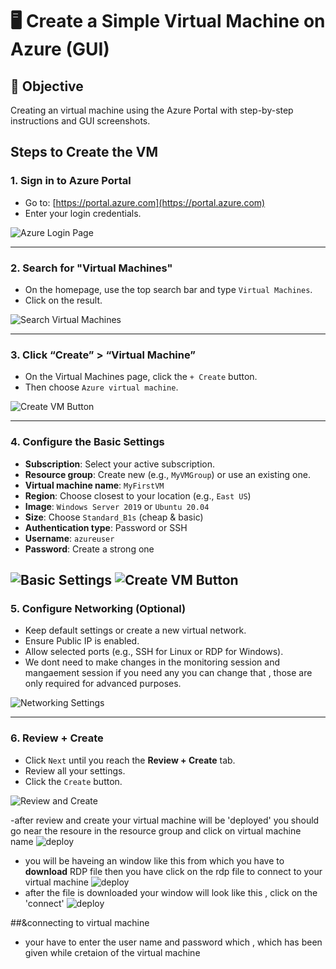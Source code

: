 # 🖥️ Create a Simple Virtual Machine on Azure (GUI)

## 🎯 Objective
Creating an virtual machine using the Azure Portal with step-by-step instructions and GUI screenshots.


##  Steps to Create the VM

###  1. Sign in to Azure Portal
- Go to: [https://portal.azure.com](https://portal.azure.com)
- Enter your login credentials.

![Azure Login Page](images/loginpage1.jpg)

---

###  2. Search for "Virtual Machines"
- On the homepage, use the top search bar and type `Virtual Machines`.
- Click on the result.

![Search Virtual Machines](images/searchvm.png)

---

### 3. Click “Create” > “Virtual Machine”
- On the Virtual Machines page, click the `+ Create` button.
- Then choose `Azure virtual machine`.

![Create VM Button](images/hit1.jpg)


---

### 4. Configure the Basic Settings
- **Subscription**: Select your active subscription.
- **Resource group**: Create new (e.g., `MyVMGroup`) or use an existing one.
- **Virtual machine name**: `MyFirstVM`
- **Region**: Choose closest to your location (e.g., `East US`)
- **Image**: `Windows Server 2019` or `Ubuntu 20.04`
- **Size**: Choose `Standard_B1s` (cheap & basic)
- **Authentication type**: Password or SSH
- **Username**: `azureuser`
- **Password**: Create a strong one

![Basic Settings](images/hit2.jpg)
![Create VM Button](images/basic.jpg)
---

### 5. Configure Networking (Optional)
- Keep default settings or create a new virtual network.
- Ensure Public IP is enabled.
- Allow selected ports (e.g., SSH for Linux or RDP for Windows).
- We dont need to make changes in the monitoring session and mangaement session if you need any you can change that , those are only required for advanced purposes.

![Networking Settings](images/2025-04-23_12-51-20.png)

---

###  6. Review + Create
- Click `Next` until you reach the **Review + Create** tab.
- Review all your settings.
- Click the `Create` button.

![Review and Create](images/reviewandcreate.jpg)

-after review and create your virtual machine will be 'deployed' you should go near the resoure in the resource group and click on virtual machine name
![deploy](images/dp.png)

- you will be haveing an window like this from which you have to **download** RDP file then you have click on the rdp file to connect to your virtual machine
![deploy](images/adp.png)
- after the file is downloaded your window will look like this , click on the 'connect'
![deploy](images/dpp.png)
  
##&connecting to virtual machine
- your have to enter the user name and password which , which has been given  while cretaion of the virtual machine

  





